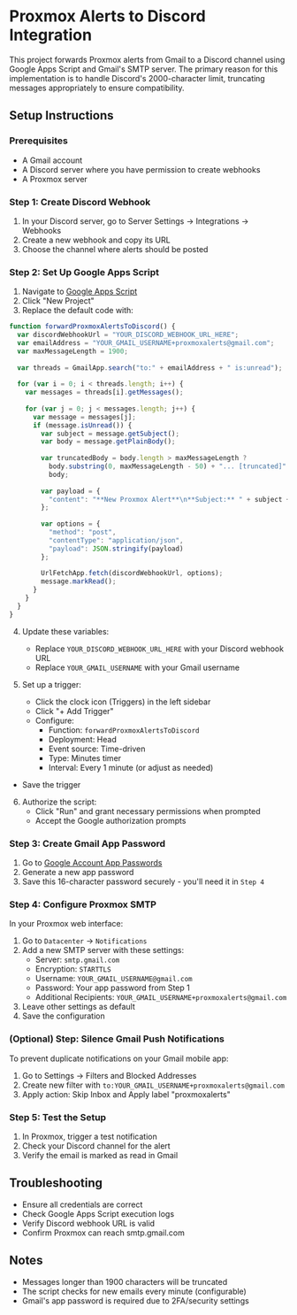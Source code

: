 # Proxmox Alerts to Discord Integration

This project forwards Proxmox alerts from Gmail to a Discord channel using Google Apps Script and Gmail's SMTP server. 
The primary reason for this implementation is to handle Discord's 2000-character limit, truncating messages appropriately to ensure compatibility.

## Setup Instructions

### Prerequisites
- A Gmail account
- A Discord server where you have permission to create webhooks
- A Proxmox server

### Step 1: Create Discord Webhook
1. In your Discord server, go to Server Settings → Integrations → Webhooks
2. Create a new webhook and copy its URL
3. Choose the channel where alerts should be posted

### Step 2: Set Up Google Apps Script
1. Navigate to [Google Apps Script](https://script.google.com/)
2. Click "New Project"
3. Replace the default code with:

```javascript
function forwardProxmoxAlertsToDiscord() {
  var discordWebhookUrl = "YOUR_DISCORD_WEBHOOK_URL_HERE";
  var emailAddress = "YOUR_GMAIL_USERNAME+proxmoxalerts@gmail.com";
  var maxMessageLength = 1900;
  
  var threads = GmailApp.search("to:" + emailAddress + " is:unread");
  
  for (var i = 0; i < threads.length; i++) {
    var messages = threads[i].getMessages();
    
    for (var j = 0; j < messages.length; j++) {
      var message = messages[j];
      if (message.isUnread()) {
        var subject = message.getSubject();
        var body = message.getPlainBody();
        
        var truncatedBody = body.length > maxMessageLength ? 
          body.substring(0, maxMessageLength - 50) + "... [truncated]" : 
          body;
          
        var payload = {
          "content": "**New Proxmox Alert**\n**Subject:** " + subject + "\n**Message:** " + truncatedBody
        };
        
        var options = {
          "method": "post",
          "contentType": "application/json",
          "payload": JSON.stringify(payload)
        };
        
        UrlFetchApp.fetch(discordWebhookUrl, options);
        message.markRead();
      }
    }
  }
}
```
4. Update these variables:
   - Replace `YOUR_DISCORD_WEBHOOK_URL_HERE` with your Discord webhook URL
   - Replace `YOUR_GMAIL_USERNAME` with your Gmail username

5. Set up a trigger:
   - Click the clock icon (Triggers) in the left sidebar
   - Click "+ Add Trigger"
   - Configure:
     - Function: `forwardProxmoxAlertsToDiscord`
     - Deployment: Head
     - Event source: Time-driven
     - Type: Minutes timer
     - Interval: Every 1 minute (or adjust as needed)
  - Save the trigger

6. Authorize the script:
   - Click "Run" and grant necessary permissions when prompted
   - Accept the Google authorization prompts

### Step 3: Create Gmail App Password
1. Go to [Google Account App Passwords](https://myaccount.google.com/apppasswords)
2. Generate a new app password
3. Save this 16-character password securely - you'll need it in `Step 4`

### Step 4: Configure Proxmox SMTP
In your Proxmox web interface:
1. Go to `Datacenter` → `Notifications`
2. Add a new SMTP server with these settings:
   - Server: `smtp.gmail.com`
   - Encryption: `STARTTLS`
   - Username: `YOUR_GMAIL_USERNAME@gmail.com`
   - Password: Your app password from Step 1
   - Additional Recipients: `YOUR_GMAIL_USERNAME+proxmoxalerts@gmail.com`
3. Leave other settings as default
4. Save the configuration

### (Optional) Step: Silence Gmail Push Notifications
To prevent duplicate notifications on your Gmail mobile app:
1. Go to Settings → Filters and Blocked Addresses
2. Create new filter with `to:YOUR_GMAIL_USERNAME+proxmoxalerts@gmail.com`
3. Apply action: Skip Inbox and Apply label "proxmoxalerts"

### Step 5: Test the Setup
1. In Proxmox, trigger a test notification
2. Check your Discord channel for the alert
3. Verify the email is marked as read in Gmail

## Troubleshooting
- Ensure all credentials are correct
- Check Google Apps Script execution logs
- Verify Discord webhook URL is valid
- Confirm Proxmox can reach smtp.gmail.com

## Notes
- Messages longer than 1900 characters will be truncated
- The script checks for new emails every minute (configurable)
- Gmail's app password is required due to 2FA/security settings





